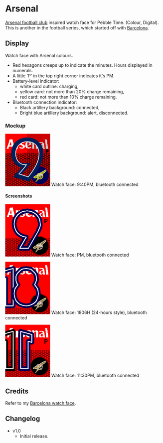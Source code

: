 Arsenal
=======

[Arsenal football club](http://www.arsenal.com/home) inspired watch face for Pebble Time. (Colour, Digital).
This is another in the football series, which started off with [Barcelona](https://github.com/sdneon/Barcelona).


## Display
Watch face with Arsenal colours.
* Red hexagons creeps up to indicate the minutes. Hours displayed in numerals.
* A little 'P' in the top right corner indicates it's PM.
* Battery-level indicator:
   * white card outline: charging,
   * yellow card: not more than 20% charge remaining,
   * red card: not more than 10% charge remaining.
* Bluetooth connection indicator:
   * Black artillery background: connected,
   * Bright blue artillery background: alert, disconnected.

### Mockup
![mockup 1](https://raw.githubusercontent.com/sdneon/Arsenal/master/resources/images/example-image~color.png "Watch face: 9:40PM, bluetooth connected, battery not charging")
Watch face: 9:40PM, bluetooth connected

#### Screenshots
![screenshot 1](https://raw.githubusercontent.com/sdneon/Arsenal/master/store/screenshot-920pm.png "Watch face: 9:20PM, bluetooth connected, battery not charging")
Watch face: PM, bluetooth connected

![screenshot 2](https://raw.githubusercontent.com/sdneon/Arsenal/master/store/screenshot-1806.png "Watch face: 1806H, bluetooth connected, battery not charging")
Watch face: 1806H (24-hours style), bluetooth connected

![screenshot 3](https://raw.githubusercontent.com/sdneon/Arsenal/master/store/screenshot-1130pm.png "Watch face: 11:30PM, bluetooth connected, battery not charging")
Watch face: 11:30PM, bluetooth connected

## Credits
 Refer to my [Barcelona watch face](https://github.com/sdneon/Barcelona).

## Changelog
* v1.0
  * Initial release.
